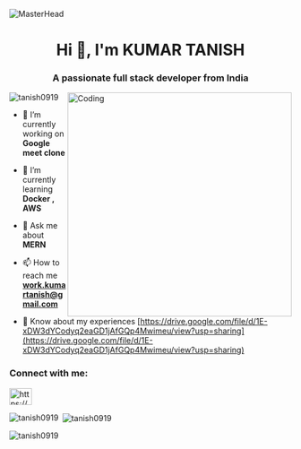![MasterHead](https://propulsive.in/assets/img/service-icon/web.gif)

<h1 align="center">Hi 👋, I'm KUMAR TANISH</h1>
<h3 align="center">A passionate full stack developer from India</h3>
<img align="right" alt="Coding" width="400" src="https://cdn.dribbble.com/users/1162077/screenshots/3848914/media/7ed7d5ca074b48b328150e5a231e8d1f.gif">

<p align="left"> <img src="https://komarev.com/ghpvc/?username=tanish0919&label=Profile%20views&color=0e75b6&style=flat" alt="tanish0919" /> </p>

- 🔭 I’m currently working on **Google meet clone**

- 🌱 I’m currently learning **Docker , AWS**

- 💬 Ask me about **MERN**

- 📫 How to reach me **work.kumartanish@gmail.com**

- 📄 Know about my experiences [https://drive.google.com/file/d/1E-xDW3dYCodyq2eaGD1jAfGQp4Mwimeu/view?usp=sharing](https://drive.google.com/file/d/1E-xDW3dYCodyq2eaGD1jAfGQp4Mwimeu/view?usp=sharing)

<h3 align="left">Connect with me:</h3>
<p align="left">
<a href="https://linkedin.com/in/https://www.linkedin.com/in/kumar-tanish/" target="blank"><img align="center" src="https://raw.githubusercontent.com/rahuldkjain/github-profile-readme-generator/master/src/images/icons/Social/linked-in-alt.svg" alt="https://www.linkedin.com/in/kumar-tanish/" height="30" width="40" /></a>
</p>

<p><img align="left" src="https://github-readme-stats.vercel.app/api/top-langs?username=tanish0919&show_icons=true&locale=en&layout=compact" alt="tanish0919" /></p>

<p>&nbsp;<img align="center" src="https://github-readme-stats.vercel.app/api?username=tanish0919&show_icons=true&locale=en" alt="tanish0919" /></p>

<p><img align="center" src="https://github-readme-streak-stats.herokuapp.com/?user=tanish0919&" alt="tanish0919" /></p>
